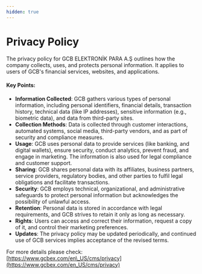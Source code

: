 ```yaml
---
hidden: true
---
```


# Privacy Policy

The privacy policy for GCB ELEKTRONİK PARA A.Ş outlines how the company collects, uses, and protects personal information. It applies to users of GCB's financial services, websites, and applications.

#### Key Points:

* **Information Collected**: GCB gathers various types of personal information, including personal identifiers, financial details, transaction history, technical data (like IP addresses), sensitive information (e.g., biometric data), and data from third-party sites.
* **Collection Methods**: Data is collected through customer interactions, automated systems, social media, third-party vendors, and as part of security and compliance measures.
* **Usage**: GCB uses personal data to provide services (like banking, and digital wallets), ensure security, conduct analytics, prevent fraud, and engage in marketing. The information is also used for legal compliance and customer support.
* **Sharing**: GCB shares personal data with its affiliates, business partners, service providers, regulatory bodies, and other parties to fulfil legal obligations and facilitate transactions.
* **Security**: GCB employs technical, organizational, and administrative safeguards to protect personal information but acknowledges the possibility of unlawful access.
* **Retention**: Personal data is stored in accordance with legal requirements, and GCB strives to retain it only as long as necessary.
* **Rights**: Users can access and correct their information, request a copy of it, and control their marketing preferences.
* **Updates**: The privacy policy may be updated periodically, and continued use of GCB services implies acceptance of the revised terms.

For more details please check: [https://www.gcbex.com/en\_US/cms/privacy](https://www.gcbex.com/en_US/cms/privacy)
